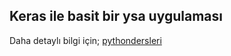 ## Keras ile basit bir ysa uygulaması

Daha detaylı bilgi için;
[pythondersleri](www.pythondersleri.com)
